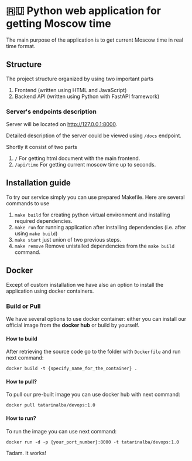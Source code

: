 # 🇷🇺 Python web application for getting Moscow time

The main purpose of the application is to get current Moscow time in real time format.

## Structure

The project structure organized by using two important parts

1. Frontend (written using HTML and JavaScript)
2. Backend API (written using Python with FastAPI framework)

### Server's endpoints description

Server will be located on http://127.0.0.1:8000.

Detailed description of the server could be viewed using `/docs` endpoint.

Shortly it consist of two parts

1. `/` For getting html document with the main frontend.
2. `/api/time` For getting current moscow time up to seconds.

## Installation guide

To try our service simply you can use prepared Makefile.
Here are several commands to use

1. `make build` for creating python virtual environment and installing required dependencies.
2. `make run` for running application after installing dependencies (i.e. after using `make build`)
3. `make start` just union of two previous steps.
4. `make remove` Remove unistalled dependencies from the `make build` command.

## Docker

Except of custom installation we have also an option to install the application using docker containers.

### Build or Pull

We have several options to use docker container: either you can install our official image from the **docker hub** or build by
yourself.

#### How to build

After retrieving the source code go to the folder with `Dockerfile` and run next command:

`docker build -t {specify_name_for_the_container} .`

#### How to pull?
To pull our pre-built image you can use docker hub with next command:

`docker pull
tatarinalba/devops:1.0`

#### How to run?
To run the image you can use next command:

`docker run -d -p {your_port_number}:8000 -t tatarinalba/devops:1.0`

Tadam. It works!